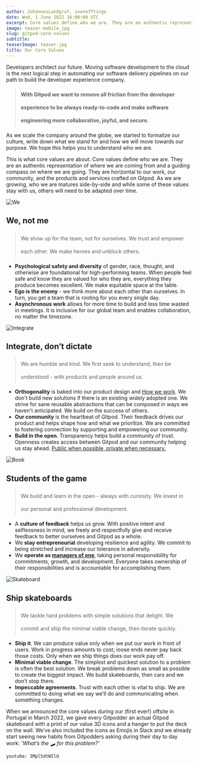```yaml
---
author: JohannesLandgraf, svenefftinge
date: Wed, 1 June 2022 16:00:00 UTC
excerpt: Core values define who we are. They are an authentic representation of where we are coming from and a guiding compass on where we are going.
image: teaser-mobile.jpg
slug: gitpod-core-values
subtitle:
teaserImage: teaser.jpg
title: Our Core Values
---
```


<script context="module">
  export const prerender = true;
</script>

<script lang="ts">
  import Quote from "$lib/components/quote.svelte";
</script>

<style>
  .banner {
    @apply mt-x-large -mb-x-small;
  }

  blockquote {
    @apply bg-transparent border-l-4 border-primary pl-xx-small py-0 sm:m-small rounded-none !important;
  }

  blockquote p {
    @apply text-important text-xl font-semibold !important;
    line-height: 35px;
  }
</style>

Developers architect our future. Moving software development to the cloud is the next logical step in automating our software delivery pipelines on our path to build the developer experience company.

> **With Gitpod we want to remove all friction from the developer experience to be always ready-to-code and make software engineering more collaborative, joyful, and secure**.

As we scale the company around the globe, we started to formalize our culture, write down what we stand for and how we will move towards our purpose. We hope this helps you to understand who we are.

This is what core values are about. Core values define who we are. They are an authentic representation of where we are coming from and a guiding compass on where we are going. They are horizontal to our work, our community, and the products and services crafted on Gitpod. As we are growing, who we are matures side-by-side and while some of these values stay with us, others will need to be adapted over time.

<img src="/images/blog/gitpod-core-values/we.png" alt="We" class="banner">

## We, not me

> We show up for the team, not for ourselves. We trust and empower each other. We make heroes and unblock others.

- **Psychological safety and diversity** of gender, race, thought, and otherwise are foundational for high-performing teams. When people feel safe and know they are valued for who they are, everything they produce becomes excellent. We make equitable space at the table.
- **Ego is the enemy** - we think more about each other than ourselves. In turn, you get a team that is rooting for you every single day.
- **Asynchronous work** allows for more time to build and less time wasted in meetings. It is inclusive for our global team and enables collaboration, no matter the timezone.

<img src="/images/blog/gitpod-core-values/integrate.png" alt="Integrate" class="banner">

## Integrate, don’t dictate

> We are humble and kind. We first seek to understand, then be understood - with products and people around us.

- **Orthogonality** is baked into our product design and [How we work](https://www.notion.so/gitpod/How-we-work-0f9159f282d24f9d9776372e0c7dbab4). We don't build new solutions if there is an existing widely adopted one. We strive for sane reusable abstractions that can be composed in ways we haven't anticipated. We build on the success of others.
- **Our community** is the heartbeat of Gitpod. Their feedback drives our product and helps shape how and what we prioritize. We are committed to fostering connection by supporting and empowering our community.
- **Build in the open**. Transparency helps build a community of trust. Openness creates access between Gitpod and our community helping us stay ahead. [Public when possible, private when necessary.](https://www.notion.so/gitpod/How-we-work-0f9159f282d24f9d9776372e0c7dbab4)

<img src="/images/blog/gitpod-core-values/students.png" alt="Book" class="banner">

## Students of the game

> We build and learn in the open - always with curiosity. We invest in our personal and professional development.

- A **culture of feedback** helps us grow. With positive intent and selflessness in mind, we freely and respectfully give and receive feedback to better ourselves and Gitpod as a whole.
- We **stay entrepreneurial** developing resilience and agility. We commit to being stretched and increase our tolerance in adversity.
- We **operate as [managers of one](https://www.notion.so/gitpod/How-we-work-0f9159f282d24f9d9776372e0c7dbab4)**, taking personal responsibility for commitments, growth, and development. Everyone takes ownership of their responsibilities and is accountable for accomplishing them.

<img src="/images/blog/gitpod-core-values/skateboard.png" alt="Skateboard" class="banner">

## Ship skateboards

> We tackle hard problems with simple solutions that delight. We commit and ship the minimal viable change, then iterate quickly.

- **Ship it**. We can produce value only when we put our work in front of users. Work in progress amounts to cost; loose ends never pay back those costs. Only when we ship things does our work pay off.
- **Minimal viable change**. The simplest and quickest solution to a problem is often the best solution. We break problems down as small as possible to create the biggest impact. We build skateboards, then cars and we don’t stop there.
- **Impeccable agreements**. Trust with each other is vital to ship. We are committed to doing what we say we’ll do and communicating when something changes.

When we announced the core values during our (first ever!) offsite in Portugal in March 2022, we gave every Gitpodder an actual Gitpod skateboard with a print of our value 3D icons and a hanger to put the deck on the wall. We’ve also included the icons as Emojis in Slack and we already start seeing new habits from Gitpodders asking during their day to day work: _'What’s the 🛹 for this problem?'_

`youtube: IMpl5dtWIlU`
